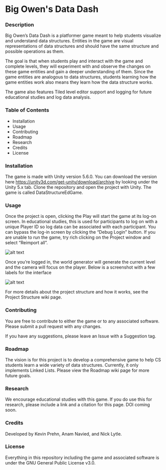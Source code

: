 # Big Owen's Data Dash

### Description

Big Owen’s Data Dash is a platformer game meant to help students visualize and understand data structures. Entities in the game are visual representations of data structures and should have the same structure and possible operations as them.

The goal is that when students play and interact with the game and complete levels, they will experiment with and observe the changes on these game entities and gain a deeper understanding of them. Since the game entities are analogous to data structures, students learning how the game entities work also means they learn how the data structure works.

The game also features Tiled level editor support and logging for future educational studies and log data analysis.


### Table of Contents

* Installation
* Usage
* Contributing
* Roadmap
* Research
* Credits
* License


### Installation

The game is made with Unity version 5.6.0. You can download the version here https://unity3d.com/get-unity/download/archive by looking under the Unity 5.x tab. Clone the repository and open the project with Unity. The game is called DataStructureEdGame.


### Usage

Once the project is open, clicking the Play will start the game at its log-on screen. In educational studies, this is used for participants to log on with a unique Player ID so log data can be associated with each participant. You can bypass the log-in screen by clicking the “Debug Login” button. If you are unable to run the game, try rich clicking on the Project window and select “Reimport all”.

![alt text](https://raw.githubusercontent.com/nicklytle/DataStructuresEdGame/raw/master/images/game_screenshot0.png "Log-in screen")

Once you’re logged in, the world generator will generate the current level and the camera will focus on the player. Below is a screenshot with a few labels for the interface

![alt text](https://raw.githubusercontent.com/nicklytle/DataStructuresEdGame/raw/master/images/game_screenshot1.png "Screenshot of the game")

For more details about the project structure and how it works, see the Project Structure wiki page. 


### Contributing

You are free to contribute to either the game or to any associated software. Please submit a pull request with any changes.

If you have any suggestions, please leave an Issue with a Suggestion tag.


### Roadmap

The vision is for this project is to develop a comprehensive game to help CS students learn a wide variety of data structures. Currently, it only implements Linked Lists. Please view the Roadmap wiki page for more future goals. 


### Research

We encourage educational studies with this game. If you do use this for research, please include a link and a citation for this page. DOI coming soon.


### Credits 

Developed by Kevin Prehn, Anam Navied, and Nick Lytle.


### License

Everything in this repository including the game and associated software is under the GNU General Public License v3.0.

